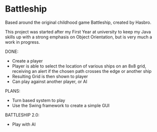 # Battleship
Based around the original childhood game Battleship, created by Hasbro.

This project was started after my First Year at university to keep my Java skills up with a strong emphasis on Object Orientation, but is very much a work in progress.

DONE:
* Create a player
* Player is able to select the location of various ships on an 8x8 grid, receiving an alert if the chosen path crosses the        edge or another ship
* Resulting Grid is then shown to player
* Can play against another player, or AI

PLANS:
* Turn based system to play
* Use the Swing framework to create a simple GUI

BATTLESHIP 2.0:
* Play with AI
